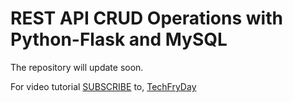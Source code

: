# REST API CRUD Operations with Python-Flask and MySQL
The repository will update soon.

For video tutorial [SUBSCRIBE](https://www.youtube.com/techfryday) to,
[TechFryDay](https://www.youtube.com/techfryday)
